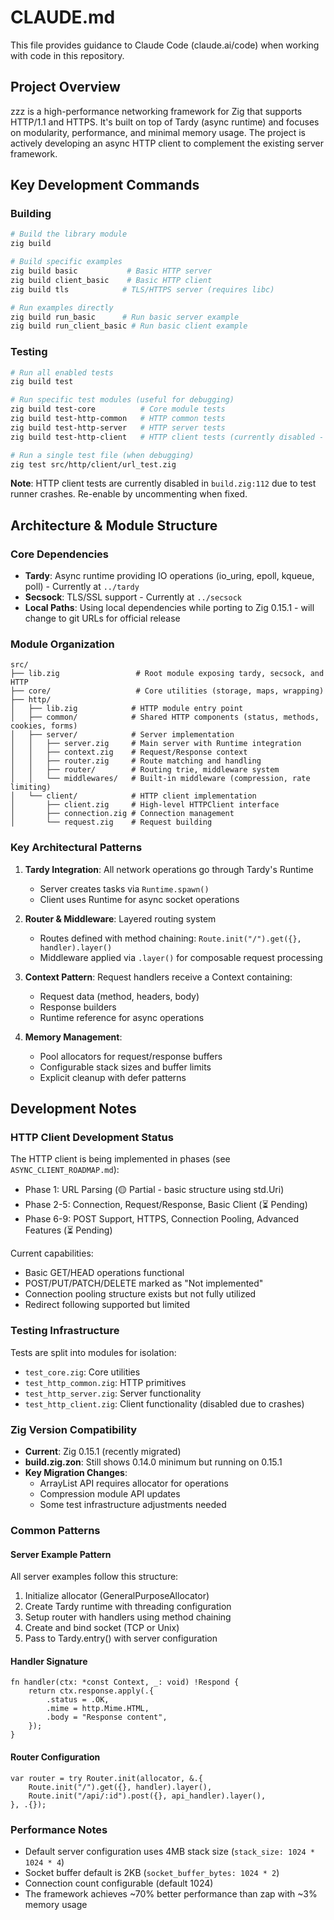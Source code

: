 # CLAUDE.md

This file provides guidance to Claude Code (claude.ai/code) when working with code in this repository.

## Project Overview
zzz is a high-performance networking framework for Zig that supports HTTP/1.1 and HTTPS. It's built on top of Tardy (async runtime) and focuses on modularity, performance, and minimal memory usage. The project is actively developing an async HTTP client to complement the existing server framework.

## Key Development Commands

### Building
```bash
# Build the library module
zig build

# Build specific examples
zig build basic           # Basic HTTP server
zig build client_basic    # Basic HTTP client
zig build tls            # TLS/HTTPS server (requires libc)

# Run examples directly
zig build run_basic      # Run basic server example
zig build run_client_basic # Run basic client example
```

### Testing
```bash
# Run all enabled tests
zig build test

# Run specific test modules (useful for debugging)
zig build test-core          # Core module tests
zig build test-http-common   # HTTP common tests  
zig build test-http-server   # HTTP server tests
zig build test-http-client   # HTTP client tests (currently disabled - causes crashes)

# Run a single test file (when debugging)
zig test src/http/client/url_test.zig
```

**Note**: HTTP client tests are currently disabled in `build.zig:112` due to test runner crashes. Re-enable by uncommenting when fixed.

## Architecture & Module Structure

### Core Dependencies
- **Tardy**: Async runtime providing IO operations (io_uring, epoll, kqueue, poll) - Currently at `../tardy`
- **Secsock**: TLS/SSL support - Currently at `../secsock`
- **Local Paths**: Using local dependencies while porting to Zig 0.15.1 - will change to git URLs for official release

### Module Organization
```
src/
├── lib.zig                 # Root module exposing tardy, secsock, and HTTP
├── core/                   # Core utilities (storage, maps, wrapping)
├── http/
│   ├── lib.zig            # HTTP module entry point
│   ├── common/            # Shared HTTP components (status, methods, cookies, forms)
│   ├── server/            # Server implementation
│   │   ├── server.zig     # Main server with Runtime integration
│   │   ├── context.zig    # Request/Response context
│   │   ├── router.zig     # Route matching and handling
│   │   ├── router/        # Routing trie, middleware system
│   │   └── middlewares/   # Built-in middleware (compression, rate limiting)
│   └── client/            # HTTP client implementation
│       ├── client.zig     # High-level HTTPClient interface
│       ├── connection.zig # Connection management
│       └── request.zig    # Request building
```

### Key Architectural Patterns

1. **Tardy Integration**: All network operations go through Tardy's Runtime
   - Server creates tasks via `Runtime.spawn()`
   - Client uses Runtime for async socket operations

2. **Router & Middleware**: Layered routing system
   - Routes defined with method chaining: `Route.init("/").get({}, handler).layer()`
   - Middleware applied via `.layer()` for composable request processing

3. **Context Pattern**: Request handlers receive a Context containing:
   - Request data (method, headers, body)
   - Response builders
   - Runtime reference for async operations

4. **Memory Management**: 
   - Pool allocators for request/response buffers
   - Configurable stack sizes and buffer limits
   - Explicit cleanup with defer patterns

## Development Notes

### HTTP Client Development Status
The HTTP client is being implemented in phases (see `ASYNC_CLIENT_ROADMAP.md`):
- Phase 1: URL Parsing (🟡 Partial - basic structure using std.Uri)
- Phase 2-5: Connection, Request/Response, Basic Client (⏳ Pending)
- Phase 6-9: POST Support, HTTPS, Connection Pooling, Advanced Features (⏳ Pending)

Current capabilities:
- Basic GET/HEAD operations functional
- POST/PUT/PATCH/DELETE marked as "Not implemented"
- Connection pooling structure exists but not fully utilized
- Redirect following supported but limited

### Testing Infrastructure
Tests are split into modules for isolation:
- `test_core.zig`: Core utilities
- `test_http_common.zig`: HTTP primitives
- `test_http_server.zig`: Server functionality
- `test_http_client.zig`: Client functionality (disabled due to crashes)

### Zig Version Compatibility
- **Current**: Zig 0.15.1 (recently migrated)
- **build.zig.zon**: Still shows 0.14.0 minimum but running on 0.15.1
- **Key Migration Changes**:
  - ArrayList API requires allocator for operations
  - Compression module API updates
  - Some test infrastructure adjustments needed

### Common Patterns

#### Server Example Pattern
All server examples follow this structure:
1. Initialize allocator (GeneralPurposeAllocator)
2. Create Tardy runtime with threading configuration
3. Setup router with handlers using method chaining
4. Create and bind socket (TCP or Unix)
5. Pass to Tardy.entry() with server configuration

#### Handler Signature
```zig
fn handler(ctx: *const Context, _: void) !Respond {
    return ctx.response.apply(.{
        .status = .OK,
        .mime = http.Mime.HTML,
        .body = "Response content",
    });
}
```

#### Router Configuration
```zig
var router = try Router.init(allocator, &.{
    Route.init("/").get({}, handler).layer(),
    Route.init("/api/:id").post({}, api_handler).layer(),
}, .{});
```

### Performance Notes
- Default server configuration uses 4MB stack size (`stack_size: 1024 * 1024 * 4`)
- Socket buffer default is 2KB (`socket_buffer_bytes: 1024 * 2`)
- Connection count configurable (default 1024)
- The framework achieves ~70% better performance than zap with ~3% memory usage